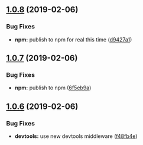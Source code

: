 ## [1.0.8](https://github.com/ClearC2/c2-redux/compare/v1.0.7...v1.0.8) (2019-02-06)


### Bug Fixes

* **npm:** publish to npm for real this time ([d9427a1](https://github.com/ClearC2/c2-redux/commit/d9427a1))

## [1.0.7](https://github.com/ClearC2/c2-redux/compare/v1.0.6...v1.0.7) (2019-02-06)


### Bug Fixes

* **npm:** publish to npm ([6f5eb9a](https://github.com/ClearC2/c2-redux/commit/6f5eb9a))

## [1.0.6](https://github.com/ClearC2/c2-redux/compare/v1.0.5...v1.0.6) (2019-02-06)


### Bug Fixes

* **devtools:** use new devtools middleware ([f48fb4e](https://github.com/ClearC2/c2-redux/commit/f48fb4e))
